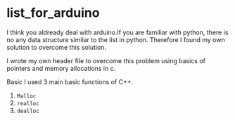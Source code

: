 # list_for_arduino


I think you aldready deal with arduino.If you are familiar with python, there is no any data structure similar to the list in python.
Therefore I found my own solution to overcome this solution.

I wrote my own header file to overcome this problem using basics of pointers and memory allocations in c.

Basic I used 3 main basic functions of C++.
1.  ```Malloc```
2.  ```realloc```
3.  ```dealloc```
